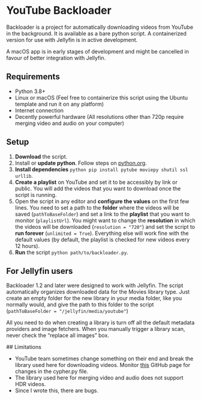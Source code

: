 # YouTube Backloader

Backloader is a project for automatically downloading videos from YouTube in the background. It is available as a bare python script. A containerized version for use with Jellyfin is in active development.

A macOS app is in early stages of development and might be cancelled in favour of better integration with Jellyfin.

## Requirements

* Python 3.8+
* Linux or macOS (Feel free to containerize this script using the Ubuntu template and run it on any platform)
* Internet connection
* Decently powerful hardware (All resolutions other than 720p <span dir="">require merging video and audio on your computer</span>)

## Setup

1. **Download** the script. 
2. Install or **update python**. Follow steps on [python.org](http://python.org).
3. **Install dependencies** `python pip install pytube moviepy shutil ssl urllib`.
4. **Create a playlist** on YouTube and set it to be accessibly by link or public. You will add the videos that you want to download once the script is running.
5. Open the script in any editor and **configure the values** on the first few lines. You need to set a path to the **folder** where the videos will be saved (`pathToBaseFolder`) and set a link to the **playlist** that you want to monitor (`playlistUrl`). You might want to change the **resolution** in which the videos will be downloaded (`resolution = "720"`) and set the script to **run forever** (`unlimited = True`). Everything else will work fine with the default values (by default, the playlist is checked for new videos every 12 hours). 
6. **Run** the script `python path/to/backloader.py`.

## For Jellyfin users

<div>

Backloader 1.2 and later were designed to work with Jellyfin. The script automatically organizes downloaded data for the Movies library type. Just create an empty folder for the new library in your media folder, like you normally would, and give the path to this folder to the script (<span dir="">`pathToBaseFolder = "/jellyfin/media/youtube"`</span>)

All you need to do when creating a library is <span dir="">turn off all the default metadata providers and image fetchers.</span> When you manually trigger a library scan, never check the “replace all images” box.

</div>## Limitations

* YouTube team sometimes change something on their end and break the library used here for downloading videos. Monitor [this](https://github.com/pytube/pytube) GitHub page for changes in the cypher.py file.
* The library used here for merging video and audio does not support HDR videos.
* Since I wrote this, there are bugs.
